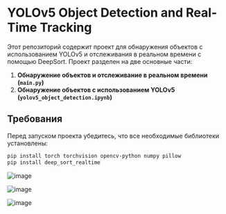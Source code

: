 # YOLOv5 Object Detection and Real-Time Tracking

Этот репозиторий содержит проект для обнаружения объектов с использованием YOLOv5 и отслеживания в реальном времени с помощью DeepSort. Проект разделен на две основные части:

1. **Обнаружение объектов и отслеживание в реальном времени (`main.py`)**
2. **Обнаружение объектов с использованием YOLOv5 (`yolov5_object_detection.ipynb`)**

## Требования

Перед запуском проекта убедитесь, что все необходимые библиотеки установлены:

```bash
pip install torch torchvision opencv-python numpy pillow
pip install deep_sort_realtime

```
![image](https://github.com/user-attachments/assets/91795bcf-c52d-4443-b5dc-867dd0e96e96)

![image](https://github.com/user-attachments/assets/f21144d2-be99-447d-8fbd-af717c5132c3)

![image](https://github.com/user-attachments/assets/aef4a6a7-48e5-437e-86c0-248c024571cc)


